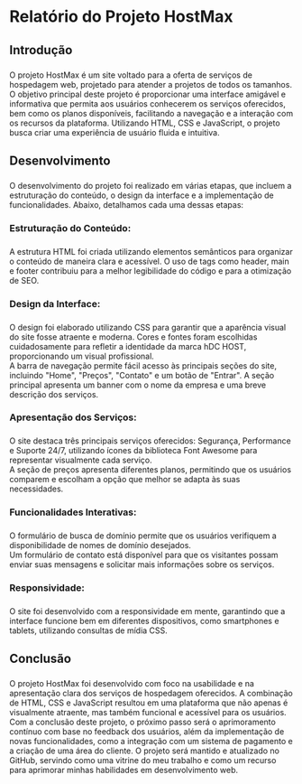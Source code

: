 <h1 align="left">Relatório do Projeto HostMax</h1>

###

<h2 align="left">Introdução</h2>

###

<p align="left">O projeto HostMax é um site voltado para a oferta de serviços de hospedagem web, projetado para atender a projetos de todos os tamanhos. O objetivo principal deste projeto é proporcionar uma interface amigável e informativa que permita aos usuários conhecerem os serviços oferecidos, bem como os planos disponíveis, facilitando a navegação e a interação com os recursos da plataforma. Utilizando HTML, CSS e JavaScript, o projeto busca criar uma experiência de usuário fluida e intuitiva.</p>

###

<h2 align="left">Desenvolvimento</h2>

###

<p align="left">O desenvolvimento do projeto foi realizado em várias etapas, que incluem a estruturação do conteúdo, o design da interface e a implementação de funcionalidades. Abaixo, detalhamos cada uma dessas etapas:</p>

###

<h3 align="left">Estruturação do Conteúdo:</h3>

###

<p align="left">A estrutura HTML foi criada utilizando elementos semânticos para organizar o conteúdo de maneira clara e acessível. O uso de tags como header, main e footer contribuiu para a melhor legibilidade do código e para a otimização de SEO.</p>

###

<h3 align="left">Design da Interface:</h3>

###

<p align="left">O design foi elaborado utilizando CSS para garantir que a aparência visual do site fosse atraente e moderna. Cores e fontes foram escolhidas cuidadosamente para refletir a identidade da marca hDC HOST, proporcionando um visual profissional.<br>A barra de navegação permite fácil acesso às principais seções do site, incluindo "Home", "Preços", "Contato" e um botão de "Entrar". A seção principal apresenta um banner com o nome da empresa e uma breve descrição dos serviços.</p>

###

<h3 align="left">Apresentação dos Serviços:</h3>

###

<p align="left">O site destaca três principais serviços oferecidos: Segurança, Performance e Suporte 24/7, utilizando ícones da biblioteca Font Awesome para representar visualmente cada serviço.<br>A seção de preços apresenta diferentes planos, permitindo que os usuários comparem e escolham a opção que melhor se adapta às suas necessidades.</p>

###

<h3 align="left">Funcionalidades Interativas:</h3>

###

<p align="left">O formulário de busca de domínio permite que os usuários verifiquem a disponibilidade de nomes de domínio desejados.<br>Um formulário de contato está disponível para que os visitantes possam enviar suas mensagens e solicitar mais informações sobre os serviços.</p>

###

<h3 align="left">Responsividade:</h3>

###

<p align="left">O site foi desenvolvido com a responsividade em mente, garantindo que a interface funcione bem em diferentes dispositivos, como smartphones e tablets, utilizando consultas de mídia CSS.</p>

###

<h2 align="left">Conclusão</h2>

###

<p align="left">O projeto HostMax foi desenvolvido com foco na usabilidade e na apresentação clara dos serviços de hospedagem oferecidos. A combinação de HTML, CSS e JavaScript resultou em uma plataforma que não apenas é visualmente atraente, mas também funcional e acessível para os usuários.<br>Com a conclusão deste projeto, o próximo passo será o aprimoramento contínuo com base no feedback dos usuários, além da implementação de novas funcionalidades, como a integração com um sistema de pagamento e a criação de uma área do cliente. O projeto será mantido e atualizado no GitHub, servindo como uma vitrine do meu trabalho e como um recurso para aprimorar minhas habilidades em desenvolvimento web.</p>

###

